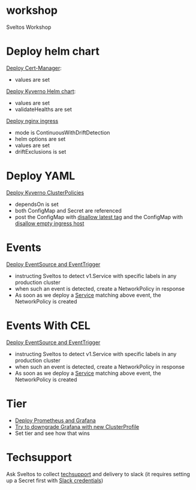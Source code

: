 # workshop
Sveltos Workshop

# Deploy helm chart

[Deploy Cert-Manager](deploy-certmanager-helm-chart.yaml):
- values are set

[Deploy Kyverno Helm chart](deploy-kyverno-helm-chart.yaml):
- values are set
- validateHealths are set

[Deploy nginx ingress](deploy-nginx-ingress-helm-chart.yaml)
- mode is ContinuousWithDriftDetection
- helm options are set
- values are set
- driftExclusions is set

# Deploy YAML

[Deploy Kyverno ClusterPolicies](deploy-kyverno-policies.yaml)
- dependsOn is set
- both ConfigMap and Secret are referenced
- post the ConfigMap with [disallow latest tag](kyverno-disallow-latest-tag.yaml) and the ConfigMap with [disallow empty ingress host](kyverno-disallow-empty-ingress-host.yaml)

# Events
[Deploy EventSource and EventTrigger](events.yaml)
- instructing Sveltos to detect v1.Service with specific labels in any production cluster
- when such an event is detected, create a NetworkPolicy in response
- As soon as we deploy a [Service](service.yaml) matching above event, the NetworkPolicy is created

# Events With CEL
[Deploy EventSource and EventTrigger](events-with-cel.yaml)
- instructing Sveltos to detect v1.Service with specific labels in any production cluster
- when such an event is detected, create a NetworkPolicy in response
- As soon as we deploy a [Service](service.yaml) matching above event, the NetworkPolicy is created

# Tier
- [Deploy Prometheus and Grafana](prometheus-grafana.yaml)
- [Try to downgrade Grafana with new ClusterProfile](grafana-conflict.yaml)
- Set tier and see how that wins

# Techsupport

Ask Sveltos to collect [techsupport](techsupport.yaml) and delivery to slack (it requires setting up a Secret first with [Slack credentials](https://projectsveltos.github.io/sveltos/features/techsupport/#delivery-options))